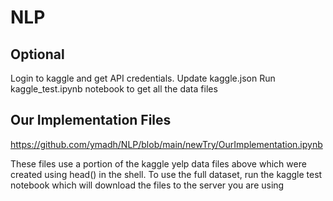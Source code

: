 # NLP

Optional
----------------
Login to kaggle and get API credentials.  Update kaggle.json
Run kaggle_test.ipynb notebook to get all the data files

Our Implementation Files
----------------
https://github.com/ymadh/NLP/blob/main/newTry/OurImplementation.ipynb

These files use a portion of the kaggle yelp data files above which were created using head() in the shell.
To use the full dataset, run the kaggle test notebook which will download the files to the server you are using
